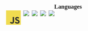 <h3 align="center" style="margin-top: -42px;">
  <span style="margin-bottom: 50px; font-family: 'Lucida Console';">Languages</span>

  <p align="center" style="display: flex;margin: auto;width: 70%;">
    <img style="margin-left: 7px;" height="40" src="https://raw.githubusercontent.com/github/explore/80688e429a7d4ef2fca1e82350fe8e3517d3494d/topics/javascript/javascript.png">
    <img style="margin-left: 7px;" height="40" src="https://download.logo.wine/logo/MySQL/MySQL-Logo.wine.png">
  <img style="margin-left: 7px;" height="40" src="https://upload.wikimedia.org/wikipedia/commons/thumb/c/cf/Lua-Logo.svg/1200px-Lua-Logo.svg.png">
  <img style="margin-left: 7px;" height="40" src="https://www.aculkin.com/tech/node.png">
  <img style="margin-left: 7px;" height="40" src="https://www.vhv.rs/dpng/d/486-4866189_html-css-logo-png-transparent-png.png">
  
  </p>
</h3>

